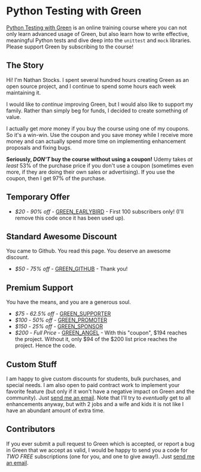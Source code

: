Python Testing with Green
=========================

[Python Testing with Green](https://www.udemy.com/python-testing-with-green/?couponCode=GREEN_ANGEL)
is an online training course where you can not only learn advanced usage of
Green, but also learn how to write effective, meaningful Python tests and dive
deep into the `unittest` and `mock` libraries.  Please support Green by
subscribing to the course!

The Story
---------

Hi! I'm Nathan Stocks.  I spent several hundred hours creating Green as an open
source project, and I continue to spend some hours each week maintaining it.

I would like to _continue_ improving Green, but I would also like to support my
family.  Rather than simply beg for funds, I decided to create something of
value.

I actually get *more* money if you buy the course using one of my coupons.  So
it's a win-win.  Use the coupon and you save money while I receive more money
and can actually spend more time on implementing enhancement proposals and
fixing bugs.

**Seriously, *DON'T* buy the course without using a coupon!**  Udemy takes _at
least_ 53% of the purchase price if you don't use a coupon (sometimes even
more, if they are doing their own sales or advertising).  If you use the
coupon, then I get 97% of the purchase.

Temporary Offer
---------------

- *$20* - _90% off_ - [GREEN_EARLYBIRD](https://www.udemy.com/python-testing-with-green/?couponCode=GREEN_EARLYBIRD) - First 100 subscribers only!  (I'll remove this code once it has been used up).

Standard Awesome Discount
-------------------------

You came to Github.  You read this page.  You deserve an awesome discount.

- *$50* - _75% off_ - [GREEN_GITHUB](https://www.udemy.com/python-testing-with-green/?couponCode=GREEN_GITHUB) - Thank you!

Premium Support
---------------

You have the means, and you are a generous soul.

- *$75* - _62.5% off_ - [GREEN_SUPPORTER](https://www.udemy.com/python-testing-with-green/?couponCode=GREEN_SUPPORTER)
- *$100* - _50% off_ - [GREEN_PROMOTER](https://www.udemy.com/python-testing-with-green/?couponCode=GREEN_PROMOTER)
- *$150* - _25% off_ - [GREEN_SPONSOR](https://www.udemy.com/python-testing-with-green/?couponCode=GREEN_SPONSOR)
- *$200* - _Full Price_ - [GREEN_ANGEL](https://www.udemy.com/python-testing-with-green/?couponCode=GREEN_ANGEL) -
  With this "coupon", $194 reaches the project.  Without it, only $94 of the
  $200 list price reaches the project.  Hence the code.

Custom Stuff
-------------

I am happy to give custom discounts for students, bulk purchases, and special
needs.  I am also open to paid contract work to implement your favorite feature
(but only if it won't have a negative impact on Green and the community).  Just
[send me an email](mailto:nathan.stocks@gmail.com).  Note that I'll try to
_eventually_ get to all enhancements anyway, but with 2 jobs and a wife and
kids it is not like I have an abundant amount of extra time.

Contributors
------------

If you ever submit a pull request to Green which is accepted, or report a bug
in Green that we accept as valid, I would be happy to send you a code for *TWO
FREE* subscriptions (one for you, and one to give away!).  Just
[send me an email](mailto:nathan.stocks@gmail.com).


